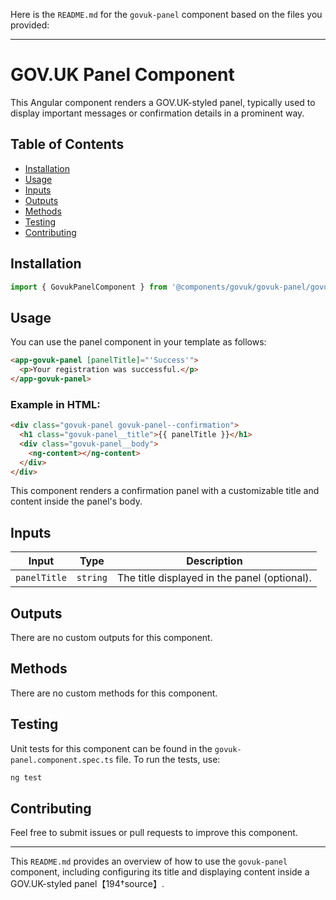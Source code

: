Here is the `README.md` for the `govuk-panel` component based on the files you provided:

---

# GOV.UK Panel Component

This Angular component renders a GOV.UK-styled panel, typically used to display important messages or confirmation details in a prominent way.

## Table of Contents

- [Installation](#installation)
- [Usage](#usage)
- [Inputs](#inputs)
- [Outputs](#outputs)
- [Methods](#methods)
- [Testing](#testing)
- [Contributing](#contributing)

## Installation

```typescript
import { GovukPanelComponent } from '@components/govuk/govuk-panel/govuk-panel.component';
```

## Usage

You can use the panel component in your template as follows:

```html
<app-govuk-panel [panelTitle]="'Success'">
  <p>Your registration was successful.</p>
</app-govuk-panel>
```

### Example in HTML:

```html
<div class="govuk-panel govuk-panel--confirmation">
  <h1 class="govuk-panel__title">{{ panelTitle }}</h1>
  <div class="govuk-panel__body">
    <ng-content></ng-content>
  </div>
</div>
```

This component renders a confirmation panel with a customizable title and content inside the panel's body.

## Inputs

| Input        | Type     | Description                                  |
| ------------ | -------- | -------------------------------------------- |
| `panelTitle` | `string` | The title displayed in the panel (optional). |

## Outputs

There are no custom outputs for this component.

## Methods

There are no custom methods for this component.

## Testing

Unit tests for this component can be found in the `govuk-panel.component.spec.ts` file. To run the tests, use:

```bash
ng test
```

## Contributing

Feel free to submit issues or pull requests to improve this component.

---

This `README.md` provides an overview of how to use the `govuk-panel` component, including configuring its title and displaying content inside a GOV.UK-styled panel【194†source】.
